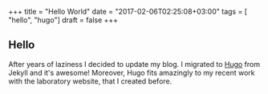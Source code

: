 +++
title = "Hello World"
date = "2017-02-06T02:25:08+03:00"
tags = [ "hello", "hugo"]
draft = false
+++

## Hello

After years of laziness I decided to update my blog. I migrated to
[Hugo](https://gohugo.io/) from Jekyll and it's awesome! Moreover, Hugo fits
amazingly to my recent work with the laboratory website, that I created before.
